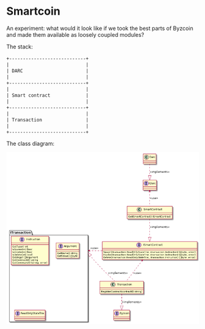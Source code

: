 # Smartcoin

An experiment: what would it look like if we took the best parts of Byzcoin and
made them available as loosely coupled modules?

The stack:

```
+----------------------------+
|                            |
| DARC                       |
|                            |
+----------------------------+
|                            |
| Smart contract             |
|                            |
+----------------------------+
|                            |
| Transaction                |
|                            |
+----------------------------+

```

The class diagram:

![](design/UML-class.png)